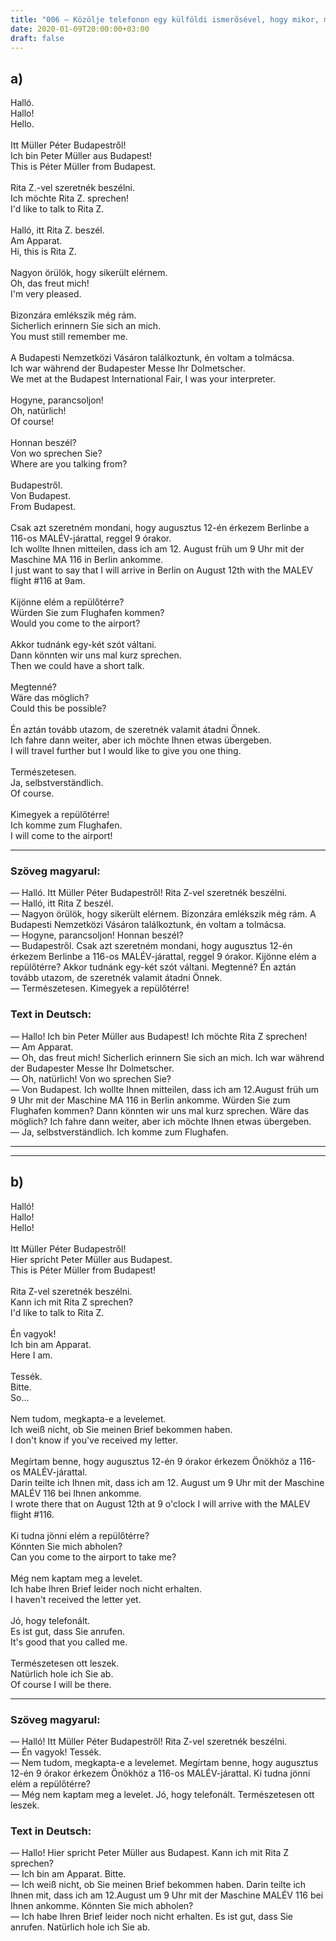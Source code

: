 ```yaml
---
title: "006 — Közölje telefonon egy külföldi ismerősével, hogy mikor, milyen járattal érkezik hozzájuk. Kérje meg, hogyha lehet, menjen ki Ön elé a repülőtérre!"
date: 2020-01-09T20:00:00+03:00
draft: false
---
```


## a)

<span class="hu">Halló.</span><br />
<span class="de">Hallo!</span><br />
<span class="en">Hello.</span><br />
<br />
<span class="hu">Itt Müller Péter Budapestről!</span><br />
<span class="de">Ich bin Peter Müller aus Budapest!</span><br />
<span class="en">This is Péter Müller from Budapest.</span><br />
<br />
<span class="hu">Rita Z.-vel szeretnék beszélni.</span><br />
<span class="de">Ich möchte Rita Z. sprechen!</span><br />
<span class="en">I'd like to talk to Rita Z.</span><br />
<br />
<span class="hu">Halló, itt Rita Z. beszél.</span><br />
<span class="de">Am Apparat.</span><br />
<span class="en">Hi, this is Rita Z.</span><br />
<br />
<span class="hu">Nagyon örülök, hogy sikerült elérnem.</span><br />
<span class="de">Oh, das freut mich!</span><br />
<span class="en">I'm very pleased.</span><br />
<br />
<span class="hu">Bizonzára emlékszik még rám.</span><br />
<span class="de">Sicherlich erinnern Sie sich an mich.</span><br />
<span class="en">You must still remember me.</span><br />
<br />
<span class="hu">A Budapesti Nemzetközi Vásáron találkoztunk, én voltam a tolmácsa.</span><br />
<span class="de">Ich war während der Budapester Messe Ihr Dolmetscher.</span><br />
<span class="en">We met at the Budapest International Fair, I was your interpreter.</span><br />
<br />
<span class="hu">Hogyne, parancsoljon!</span><br />
<span class="de">Oh, natürlich!</span><br />
<span class="en">Of course!</span><br />
<br />
<span class="hu">Honnan beszél?</span><br />
<span class="de">Von wo sprechen Sie?</span><br />
<span class="en">Where are you talking from?</span><br />
<br />
<span class="hu">Budapestről.</span><br />
<span class="de">Von Budapest.</span><br />
<span class="en">From Budapest.</span><br />
<br />
<span class="hu">Csak azt szeretném mondani, hogy augusztus 12-én érkezem Berlinbe a 116-os MALÉV-járattal, reggel 9 órakor.</span><br />
<span class="de">Ich wollte Ihnen mitteilen, dass ich am 12. August früh um 9 Uhr mit der Maschine MA 116 in Berlin ankomme.</span><br />
<span class="en">I just want to say that I will arrive in Berlin on August 12th with the MALEV flight #116 at 9am.</span><br />
<br />
<span class="hu">Kijönne elém a repülőtérre?</span><br />
<span class="de">Würden Sie zum Flughafen kommen?</span><br />
<span class="en">Would you come to the airport?</span><br />
<br />
<span class="hu">Akkor tudnánk egy-két szót váltani.</span><br />
<span class="de">Dann könnten wir uns mal kurz sprechen.</span><br />
<span class="en">Then we could have a short talk.</span><br />
<br />
<span class="hu">Megtenné?</span><br />
<span class="de">Wäre das möglich?</span><br />
<span class="en">Could this be possible?</span><br />
<br />
<span class="hu">Én aztán tovább utazom, de szeretnék valamit átadni Önnek.</span><br />
<span class="de">Ich fahre dann weiter, aber ich möchte Ihnen etwas übergeben.</span><br />
<span class="en">I will travel further but I would like to give you one thing.</span><br />
<br />
<span class="hu">Természetesen.</span><br />
<span class="de">Ja, selbstverständlich.</span><br />
<span class="en">Of course.</span><br />
<br />
<span class="hu">Kimegyek a repülőtérre!</span><br />
<span class="de">Ich komme zum Flughafen.</span><br />
<span class="en">I will come to the airport!</span><br />

---

<h3 class="hu-big">Szöveg magyarul:</h3>

— Halló. Itt Müller Péter Budapestről! Rita Z-vel szeretnék beszélni.  
— Halló, itt Rita Z beszél.  
— Nagyon örülök, hogy sikerült elérnem. Bizonzára emlékszik még rám. A Budapesti Nemzetközi Vásáron találkoztunk, én voltam a tolmácsa.  
— Hogyne, parancsoljon! Honnan beszél?  
— Budapestről. Csak azt szeretném mondani, hogy augusztus 12-én érkezem Berlinbe a 116-os MALÉV-járattal, reggel 9 órakor. Kijönne elém a repülőtérre? Akkor tudnánk egy-két szót váltani. Megtenné? Én aztán tovább utazom, de szeretnék valamit átadni Önnek.  
— Természetesen. Kimegyek a repülőtérre!

<h3 class="de-big">Text in Deutsch:</h3>

— Hallo! Ich bin Peter Müller aus Budapest! Ich möchte Rita Z sprechen!  
— Am Apparat.  
— Oh, das freut mich! Sicherlich erinnern Sie sich an mich. Ich war während der Budapester Messe Ihr Dolmetscher.  
— Oh, natürlich! Von wo sprechen Sie?  
— Von Budapest. Ich wollte Ihnen mitteilen, dass ich am 12.August früh um 9 Uhr mit der Maschine MA 116 in Berlin ankomme. Würden Sie zum Flughafen kommen? Dann könnten wir uns mal kurz sprechen. Wäre das möglich? Ich fahre dann weiter, aber ich möchte Ihnen etwas übergeben.  
— Ja, selbstverständlich. Ich komme zum Flughafen.

---
---

## b)

<span class="hu">Halló!</span><br />
<span class="de">Hallo!</span><br />
<span class="en">Hello!</span><br />
<br />
<span class="hu">Itt Müller Péter Budapestről!</span><br />
<span class="de">Hier spricht Peter Müller aus Budapest.</span><br />
<span class="en">This is Péter Müller from Budapest!</span><br />
<br />
<span class="hu">Rita Z-vel szeretnék beszélni.</span><br />
<span class="de">Kann ich mit Rita Z sprechen?</span><br />
<span class="en">I'd like to talk to Rita Z.</span><br />
<br />
<span class="hu">Én vagyok!</span><br />
<span class="de">Ich bin am Apparat.</span><br />
<span class="en">Here I am.</span><br />
<br />
<span class="hu">Tessék.</span><br />
<span class="de">Bitte.</span><br />
<span class="en">So...</span><br />
<br />
<span class="hu">Nem tudom, megkapta-e a levelemet.</span><br />
<span class="de">Ich weiß nicht, ob Sie meinen Brief bekommen haben.</span><br />
<span class="en">I don't know if you've received my letter.</span><br />
<br />
<span class="hu">Megírtam benne, hogy augusztus 12-én 9 órakor érkezem Önökhöz a 116-os MALÉV-járattal.</span><br />
<span class="de">Darin teilte ich Ihnen mit, dass ich am 12. August um 9 Uhr mit der Maschine MALÉV 116 bei Ihnen ankomme.</span><br />
<span class="en">I wrote there that on August 12th at 9 o'clock I will arrive with the MALEV flight #116.</span><br />
<br />
<span class="hu">Ki tudna jönni elém a repülőtérre?</span><br />
<span class="de">Könnten Sie mich abholen?</span><br />
<span class="en">Can you come to the airport to take me?</span><br />
<br />
<span class="hu">Még nem kaptam meg a levelet.</span><br />
<span class="de">Ich habe Ihren Brief leider noch nicht erhalten.</span><br />
<span class="en">I haven't received the letter yet.</span><br />
<br />
<span class="hu">Jó, hogy telefonált.</span><br />
<span class="de">Es ist gut, dass Sie anrufen.</span><br />
<span class="en">It's good that you called me.</span><br />
<br />
<span class="hu">Természetesen ott leszek.</span><br />
<span class="de">Natürlich hole ich Sie ab.</span><br />
<span class="en">Of course I will be there.</span><br />

---

<h3 class="hu-big">Szöveg magyarul:</h3>

— Halló! Itt Müller Péter Budapestről! Rita Z-vel szeretnék beszélni.  
— Én vagyok! Tessék.  
— Nem tudom, megkapta-e a levelemet. Megírtam benne, hogy augusztus 12-én 9 órakor érkezem Önökhöz a 116-os MALÉV-járattal. Ki tudna jönni elém a repülőtérre?  
— Még nem kaptam meg a levelet. Jó, hogy telefonált. Természetesen ott leszek.

<h3 class="de-big">Text in Deutsch:</h3>
 
— Hallo! Hier spricht Peter Müller aus Budapest. Kann ich mit Rita Z sprechen?  
— Ich bin am Apparat. Bitte.  
— Ich weiß nicht, ob Sie meinen Brief bekommen haben. Darin teilte ich Ihnen mit, dass ich am 12.August um 9 Uhr mit der Maschine MALÉV 116 bei Ihnen ankomme. Könnten Sie mich abholen?  
— Ich habe Ihren Brief leider noch nicht erhalten. Es ist gut, dass Sie anrufen. Natürlich hole ich Sie ab.
